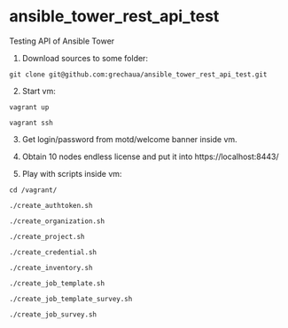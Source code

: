 # ansible_tower_rest_api_test
Testing API of Ansible Tower

1. Download sources to some folder:

```
git clone git@github.com:grechaua/ansible_tower_rest_api_test.git
```

2. Start vm:

```
vagrant up

vagrant ssh
```

3. Get login/password from motd/welcome banner inside vm.

4. Obtain 10 nodes endless license and put it into https://localhost:8443/

5. Play with scripts inside vm:

```
cd /vagrant/

./create_authtoken.sh

./create_organization.sh

./create_project.sh

./create_credential.sh

./create_inventory.sh

./create_job_template.sh

./create_job_template_survey.sh

./create_job_survey.sh
```

